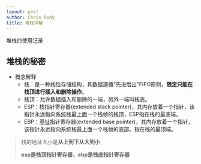 ```yaml
---
layout: post
author: Chris Rody
title: 堆栈详解
---
```


堆栈的使用记录

## 堆栈的秘密

* 概念解释
  * 栈：是一种线性存储结构，其数据遵循“先进后出”FIFO原则，**限定只能在栈顶进行插入和删除操作**。
  * 栈顶：允许数据插入和删除的一端，另外一端叫栈底。
  * ESP：栈指针寄存器(extended stack pointer)，其内存放着一个指针，该指针永远指向系统栈最上面一个栈帧的栈顶，ESP指在栈的最底端。
  * EBP：[基址](https://www.baidu.com/s?wd=%E5%9F%BA%E5%9D%80&tn=24004469_oem_dg&rsv_dl=gh_pl_sl_csd)指针寄存器(extended base pointer)，其内存放着一个指针，该指针永远指向系统栈最上面一个栈帧的底部。指在栈的最顶端。

> 栈的地址大小是**从上到下从大到小**
>
> **esp是栈顶指针寄存器，ebp是栈底指针寄存器**